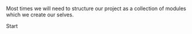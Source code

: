 Most times we will need to structure our project as a collection of modules which we create our selves.

Start